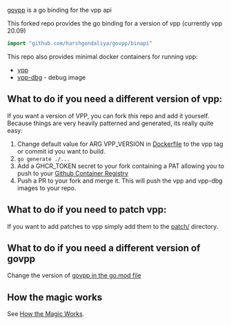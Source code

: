 [govpp](https://github.com/FDio/govpp/blob/master/README.md) is a go binding for the vpp api

This forked repo provides the go binding for a version of vpp (currently vpp 20.09)

```go
import "github.com/harshgondaliya/govpp/binapi"
```

This repo also provides minimal docker containers for running vpp:

- [vpp](https://github.com/users/harshgondaliya/packages/container/package/govpp%2Fvpp)
- [vpp-dbg](https://github.com/users/harshgondaliya/packages/container/package/govpp%2Fvpp) - debug image

## What to do if you need a different version of vpp:

If you want a version of VPP, you can fork *this* repo and add it yourself.
Because things are very heavily patterned and generated, its really quite easy:

1. Change default value for ARG VPP_VERSION in [Dockerfile](https://github.com/edwarnicke/govpp/blob/main/Dockerfile#L1) to the vpp tag or commit id you want to build.
2. ```go generate ./...```
3. Add a GHCR_TOKEN secret to your fork containing a PAT allowing you to push to your [Github Container Registry](https://docs.github.com/en/free-pro-team@latest/packages/managing-container-images-with-github-container-registry/pushing-and-pulling-docker-images)
4. Push a PR to your fork and merge it.  This will push the vpp and vpp-dbg images to your repo.

## What to do if you need to patch vpp:

If you want to add patches to vpp simply add them to the [patch/](https://github.com/edwarnicke/govpp/blob/main/patch/) directory.

## What to do if you need a different version of govpp

Change the version of [govpp in the go.mod file](https://github.com/edwarnicke/govpp/blob/main/go.mod#L5)

## How the magic works ##

See [How the Magic Works](https://github.com/edwarnicke/govpp/issues/16).
